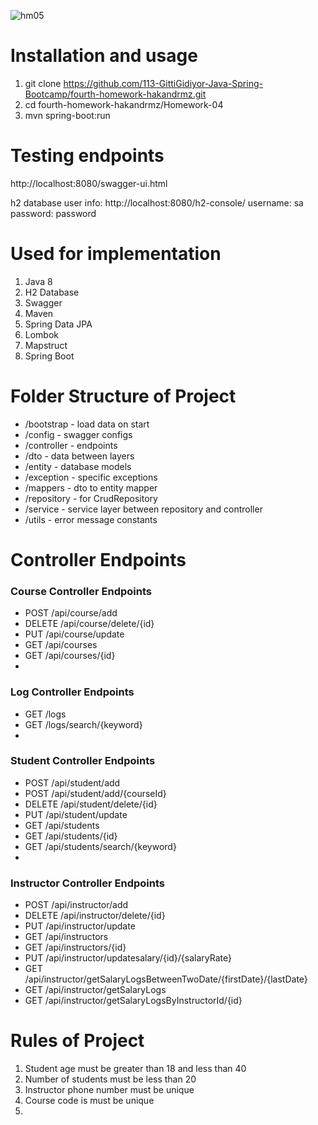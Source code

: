 ![hm05](https://user-images.githubusercontent.com/45206582/132606840-bcc89ab7-37f4-4bbd-a950-227b838b0b3c.PNG)

# Installation and usage

1. git clone https://github.com/113-GittiGidiyor-Java-Spring-Bootcamp/fourth-homework-hakandrmz.git
2. cd fourth-homework-hakandrmz/Homework-04
3. mvn spring-boot:run

# Testing endpoints

http://localhost:8080/swagger-ui.html

h2 database user info: http://localhost:8080/h2-console/
username: sa
password: password

# Used for implementation

1. Java 8
2. H2 Database
3. Swagger
4. Maven
5. Spring Data JPA
6. Lombok
7. Mapstruct
8. Spring Boot

# Folder Structure of Project

- /bootstrap  - load data on start
- /config     - swagger configs
- /controller - endpoints
- /dto        - data between layers
- /entity     - database models
- /exception  - specific exceptions
- /mappers    - dto to entity mapper
- /repository - for CrudRepository
- /service    - service layer between repository and controller
- /utils      - error message constants

# Controller Endpoints

### Course Controller Endpoints
- POST    /api/course/add
- DELETE  /api/course/delete/{id}
- PUT     /api/course/update
- GET     /api/courses
- GET     /api/courses/{id}
- 
### Log Controller Endpoints
- GET     /logs
- GET     /logs/search/{keyword}
- 
### Student Controller Endpoints
- POST    /api/student/add
- POST    /api/student/add/{courseId}
- DELETE  /api/student/delete/{id}
- PUT     /api/student/update
- GET     /api/students
- GET     /api/students/{id}
- GET     /api/students/search/{keyword}
- 
### Instructor Controller Endpoints
- POST    /api/instructor/add
- DELETE  /api/instructor/delete/{id}
- PUT     /api/instructor/update
- GET     /api/instructors
- GET     /api/instructors/{id}
- PUT     /api/instructor/updatesalary/{id}/{salaryRate}
- GET     /api/instructor/getSalaryLogsBetweenTwoDate/{firstDate}/{lastDate}
- GET     /api/instructor/getSalaryLogs
- GET     /api/instructor/getSalaryLogsByInstructorId/{id}

# Rules of Project

1. Student age must be greater than 18 and less than 40
2. Number of students must be less than 20
3. Instructor phone number must be unique
4. Course code is must be unique
5. 

